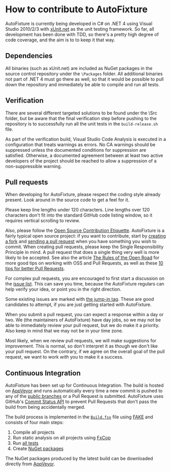 # How to contribute to AutoFixture

AutoFixture is currently being developed in C# on .NET 4 using Visual Studio 2010/2/3 with [xUnit.net](http://xunit.codeplex.com/) as the unit testing framework. So far, all development has been done with TDD, so there's a pretty high degree of code coverage, and the aim is to to keep it that way.

## Dependencies

All binaries (such as xUnit.net) are included as NuGet packages in the source control repository under the `\Packages` folder. All additional binaries not part of .NET 4 must go there as well, so that it would be possible to pull down the repository and immediately be able to compile and run all tests.

## Verification

There are several different targeted solutions to be found under the \Src folder, but be aware that the final verification step before pushing to the repository is to successfully run all the unit tests in the `build-release.sh` file.

As part of the verification build, Visual Studio Code Analysis is executed in a configuration that treats warnings as errors. No CA warnings should be suppressed unless the documented conditions for suppression are satisfied. Otherwise, a documented agreement between at least two active developers of the project should be reached to allow a suppression of a non-suppressible warning.

## Pull requests ##

When developing for AutoFixture, please respect the coding style already present. Look around in the source code to get a feel for it.

Please keep line lengths under 120 characters. Line lengths over 120 characters don't fit into the standard GitHub code listing window, so it requires vertical scrolling to review.

Also, please follow the [Open Source Contribution Etiquette](http://tirania.org/blog/archive/2010/Dec-31.html). AutoFixture is a fairly typical open source project: if you want to contribute, start by [creating a fork](http://help.github.com/fork-a-repo/) and [sending a pull request](http://help.github.com/send-pull-requests/) when you have something you wish to commit. When creating pull requests, please keep the Single Responsibility Principle in mind. A pull request that does a single thing very well is more likely to be accepted. See also the article [The Rules of the Open Road](http://blog.half-ogre.com/posts/software/rules-of-the-open-road) for more good tips on working with OSS and Pull Requests, as well as these [10 tips for better Pull Requests](http://blog.ploeh.dk/2015/01/15/10-tips-for-better-pull-requests).

For complex pull requests, you are encouraged to first start a discussion on the [issue list](https://github.com/AutoFixture/AutoFixture/issues). This can save you time, because the AutoFixture regulars can help verify your idea, or point you in the right direction.

Some existing issues are marked with [the jump-in tag](http://nikcodes.com/2013/05/10/new-contributor-jump-in/). These are good candidates to attempt, if you are just getting started with AutoFixture.

When you submit a pull request, you can expect a response within a day or two. We (the maintainers of AutoFixture) have day jobs, so we may not be able to immediately review your pull request, but we do make it a priority. Also keep in mind that we may not be in your time zone.

Most likely, when we review pull requests, we will make suggestions for improvement. This is normal, so don't interpret it as though we don't like your pull request. On the contrary, if we agree on the overall goal of the pull request, we want to work *with* you to make it a success.

## Continuous Integration ##

AutoFixture has been set up for Continuous Integration. The build is hosted on [AppVeyor](https://ci.appveyor.com/project/AutoFixture/autofixture) and runs automatically every time a new commit is pushed to any of the [public branches](https://github.com/AutoFixture/AutoFixture/branches) or a Pull Request is submitted. AutoFixture uses GitHub's [Commit Status API](https://github.com/blog/1227-commit-status-api#pull-requests) to prevent Pull Requests that don't pass the build from being accidentally merged.

The build process is implemented in the [`Build.fsx`](https://github.com/AutoFixture/AutoFixture/blob/master/Build.fsx) file using [FAKE](http://fsharp.github.io/FAKE/) and consists of four main steps:

1. Compile all projects
2. Run static analysis on all projects using [FxCop](https://en.wikipedia.org/wiki/FxCop)
3. Run [all tests](https://ci.appveyor.com/project/AutoFixture/autofixture/build/tests)
4. Create [NuGet packages](https://ci.appveyor.com/project/AutoFixture/autofixture/build/artifacts)

The NuGet packages produced by the latest build can be downloaded directly from [AppVeyor](https://ci.appveyor.com/project/AutoFixture/autofixture/build/artifacts).
